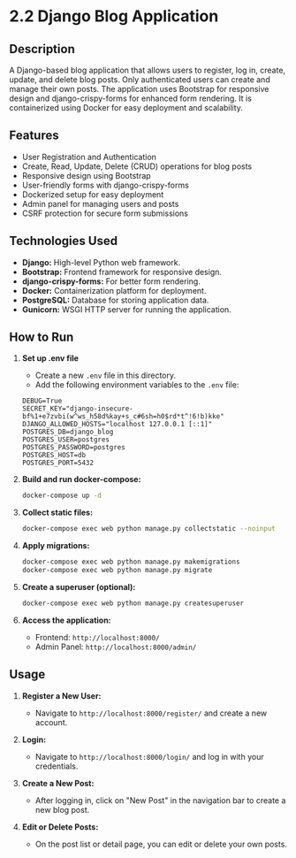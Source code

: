 # 2.2 Django Blog Application

## Description

A Django-based blog application that allows users to register, log in, create, update, and delete blog posts. 
Only authenticated users can create and manage their own posts. 
The application uses Bootstrap for responsive design and django-crispy-forms for enhanced form rendering. 
It is containerized using Docker for easy deployment and scalability.

## Features

- User Registration and Authentication
- Create, Read, Update, Delete (CRUD) operations for blog posts
- Responsive design using Bootstrap
- User-friendly forms with django-crispy-forms
- Dockerized setup for easy deployment
- Admin panel for managing users and posts
- CSRF protection for secure form submissions

## Technologies Used

- **Django:** High-level Python web framework.
- **Bootstrap:** Frontend framework for responsive design.
- **django-crispy-forms:** For better form rendering.
- **Docker:** Containerization platform for deployment.
- **PostgreSQL:** Database for storing application data.
- **Gunicorn:** WSGI HTTP server for running the application.

## How to Run

1. **Set up .env file**

    - Create a new `.env` file in this directory.
    - Add the following environment variables to the `.env` file:

    ```
    DEBUG=True
    SECRET_KEY="django-insecure-bf%1+e7zvbi(w^ws_h58d%kay+s_c#6sh=h0$rd*t^!6!b)kke"
    DJANGO_ALLOWED_HOSTS="localhost 127.0.0.1 [::1]"
    POSTGRES_DB=django_blog
    POSTGRES_USER=postgres
    POSTGRES_PASSWORD=postgres
    POSTGRES_HOST=db
    POSTGRES_PORT=5432
   ```

2. **Build and run docker-compose:**

    ```bash
    docker-compose up -d 
    ```

3. **Collect static files:**

    ```bash
    docker-compose exec web python manage.py collectstatic --noinput  
    ```

4. **Apply migrations:**

    ```bash
    docker-compose exec web python manage.py makemigrations
    docker-compose exec web python manage.py migrate
    ```

5. **Create a superuser (optional):**

    ```bash
    docker-compose exec web python manage.py createsuperuser
    ```

6. **Access the application:**

    - Frontend: `http://localhost:8000/`
    - Admin Panel: `http://localhost:8000/admin/`

## Usage

1. **Register a New User:**
   - Navigate to `http://localhost:8000/register/` and create a new account.

2. **Login:**
   - Navigate to `http://localhost:8000/login/` and log in with your credentials.

3. **Create a New Post:**
   - After logging in, click on "New Post" in the navigation bar to create a new blog post.

4. **Edit or Delete Posts:**
   - On the post list or detail page, you can edit or delete your own posts.
